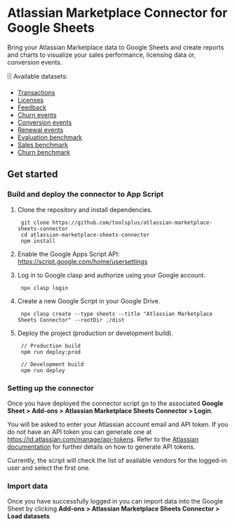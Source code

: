 # Atlassian Marketplace Connector for Google Sheets

Bring your Atlassian Marketplace data to Google Sheets and create reports and charts to visualize your sales
performance, licensing data or, conversion events.

🗄️️ Available datasets:

* [Transactions](https://developer.atlassian.com/platform/marketplace/rest/v2/api-group-reporting/#api-vendors-vendorid-reporting-sales-transactions-export-get)
* [Licenses](https://developer.atlassian.com/platform/marketplace/rest/v2/api-group-reporting/#api-vendors-vendorid-reporting-licenses-export-get)
* [Feedback](https://developer.atlassian.com/platform/marketplace/rest/v2/api-group-reporting/#api-vendors-vendorid-reporting-feedback-details-export-get)
* [Churn events](https://developer.atlassian.com/platform/marketplace/rest/api-group-reporting/#api-vendors-vendorid-reporting-sales-metrics-salemetric-details-export-get)
* [Conversion events](https://developer.atlassian.com/platform/marketplace/rest/api-group-reporting/#api-vendors-vendorid-reporting-sales-metrics-salemetric-details-export-get)
* [Renewal events](https://developer.atlassian.com/platform/marketplace/rest/api-group-reporting/#api-vendors-vendorid-reporting-sales-metrics-salemetric-details-export-get)
* [Evaluation benchmark](https://developer.atlassian.com/platform/marketplace/rest/v2/api-group-reporting/#api-vendors-vendorid-reporting-benchmark-evaluations-get)
* [Sales benchmark](https://developer.atlassian.com/platform/marketplace/rest/v2/api-group-reporting/#api-vendors-vendorid-reporting-benchmark-sales-get)
* [Churn benchmark](https://developer.atlassian.com/platform/marketplace/rest/v2/api-group-reporting/#api-vendors-vendorid-reporting-sales-metrics-churn-benchmark-get)

## Get started

### Build and deploy the connector to App Script

1. Clone the repository and install dependencies.

        git clone https://github.com/toolsplus/atlassian-marketplace-sheets-connector
        cd atlassian-marketplace-sheets-connector
        npm install
        
1. Enable the Google Apps Script API: https://script.google.com/home/usersettings

1. Log in to Google clasp and authorize using your Google account.

        npx clasp login
        
1. Create a new Google Script in your Google Drive.

        npx clasp create --type sheets --title "Atlassian Marketplace Sheets Connector" --rootDir ./dist
        
1. Deploy the project (production or development build).

        // Production build
        npm run deploy:prod
        
        // Development build
        npm run deploy
   
### Setting up the connector

Once you have deployed the connector script go to the associated **Google Sheet > Add-ons > Atlassian Marketplace Sheets Connector > Login**.

You will be asked to enter your Atlassian account email and API token. If you do not have an API token you can generate
one at https://id.atlassian.com/manage/api-tokens. Refer to the [Atlassian documentation](https://developer.atlassian.com/platform/marketplace/rest/intro/#auth) for further details on how to generate API tokens.

Currently, the script will check the list of available vendors for the logged-in user and select the first one.

### Import data

Once you have successfully logged in you can import data into the Google Sheet by clicking **Add-ons > Atlassian Marketplace Sheets Connector > Load datasets**
